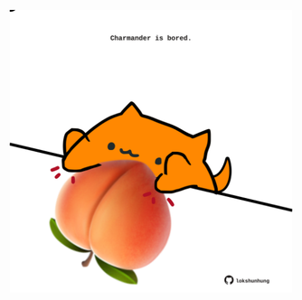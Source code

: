 <!-- built at 22/09/2021, 20:02:25 UTC -->
<p align="center">
  <img width="500" height="500" src="./ReadmeImage.svg">
</p>
